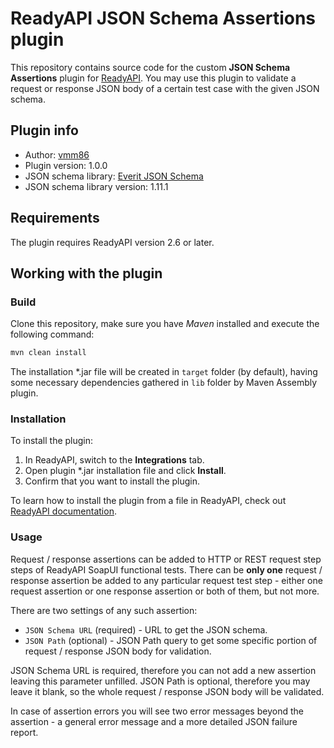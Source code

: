 # ReadyAPI JSON Schema Assertions plugin

This repository contains source code for the custom **JSON Schema Assertions** plugin for [ReadyAPI](https://smartbear.com/product/ready-api/overview/). You may use this plugin to validate a request or response JSON body of a certain test case with the given JSON schema.

## Plugin info

* Author: [vmm86](https://github.com/vmm86)
* Plugin version: 1.0.0
* JSON schema library: [Everit JSON Schema](https://github.com/everit-org/json-schema)
* JSON schema library version: 1.11.1

## Requirements

The plugin requires ReadyAPI version 2.6 or later.

## Working with the plugin

### Build

Clone this repository, make sure you have *Maven* installed and execute the following command:

```bash
mvn clean install
```

The installation *.jar file will be created in `target` folder (by default), having some necessary dependencies gathered in `lib` folder by Maven Assembly plugin.

### Installation

To install the plugin:

1. In ReadyAPI, switch to the **Integrations** tab.
2. Open plugin *.jar installation file and click **Install**.
3. Confirm that you want to install the plugin.

To learn how to install the plugin from a file in ReadyAPI, check out [ReadyAPI documentation](https://support.smartbear.com/readyapi/docs/integrations/managing.html).

### Usage

Request / response assertions can be added to HTTP or REST request step steps of ReadyAPI SoapUI functional tests. There can be **only one** request / response assertion be added to any particular request test step - either one request assertion or one response assertion or both of them, but not more.

There are two settings of any such assertion:

* `JSON Schema URL` (required) - URL to get the JSON schema.
* `JSON Path` (optional) - JSON Path query to get some specific portion of request / response JSON body for validation.

JSON Schema URL is required, therefore you can not add a new assertion leaving this parameter unfilled. JSON Path is optional, therefore you may leave it blank, so the whole request / response JSON body will be validated.

In case of assertion errors you will see two error messages beyond the assertion - a general error message and a more detailed JSON failure report.
